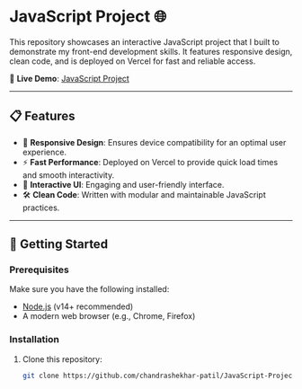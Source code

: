 # JavaScript Project 🌐

This repository showcases an interactive JavaScript project that I built to demonstrate my front-end development skills. It features responsive design, clean code, and is deployed on Vercel for fast and reliable access.

🔗 **Live Demo**: [JavaScript Project](https://java-script-projects-beryl.vercel.app/)

---

## 📋 Features

- 📱 **Responsive Design**: Ensures device compatibility for an optimal user experience.
- ⚡ **Fast Performance**: Deployed on Vercel to provide quick load times and smooth interactivity.
- 🧩 **Interactive UI**: Engaging and user-friendly interface.
- 🛠️ **Clean Code**: Written with modular and maintainable JavaScript practices.

---

## 🚀 Getting Started

### Prerequisites
Make sure you have the following installed:
- [Node.js](https://nodejs.org/) (v14+ recommended)
- A modern web browser (e.g., Chrome, Firefox)

### Installation

1. Clone this repository:
   ```bash
   git clone https://github.com/chandrashekhar-patil/JavaScript-Projects/new/main/calculator
